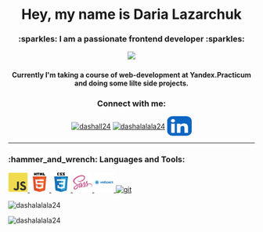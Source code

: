 

<h1 align="center">Hey, my name is Daria Lazarchuk</h1>
<h3 align="center">:sparkles: I am a passionate frontend developer :sparkles:</h3>
<div id="header" align="center">
  <img src="https://media.giphy.com/media/VekcnHOwOI5So/giphy.gif" width="300"/>
</div>

<h4 align="center">Currently I'm taking a course of web-development at Yandex.Practicum 
and doing some lilte side projects.</h4>

<h3 align="center">Connect with me:</h3>
<p align="center">
<a href="https://t.me/dashall24" target="blank"><img align="center" src="https://cdn.icon-icons.com/icons2/2429/PNG/512/telegram_logo_icon_147228.png" alt="dashall24" height="40" width="40" /></a>
<a href="https://instagram.com/dashalalala24" target="blank"><img align="center" src="https://raw.githubusercontent.com/rahuldkjain/github-profile-readme-generator/master/src/images/icons/Social/instagram.svg" alt="dashalalala24" height="40" width="50" /></a>
<a href="https://linkedin.com/in/daria-lazarchuk" target="blank"><img align="center" src="https://raw.githubusercontent.com/tandpfun/skill-icons/47e2fb9bc1353315f589ad5ce992b4f7debf2e48/icons/LinkedIn.svg" alt="daria-lazarchuk" height="40" width="50" /></a>

</p>

---

<h3 align="left"> :hammer_and_wrench: Languages and Tools:</h3>
<p align="left"> 

<a href="https://developer.mozilla.org/en-US/docs/Web/JavaScript" target="_blank" rel="noreferrer"> 
<img src="https://raw.githubusercontent.com/devicons/devicon/master/icons/javascript/javascript-original.svg" alt="javascript" width="40" height="40"/> </a> <a href="https://www.w3.org/html/" target="_blank" rel="noreferrer"> <img src="https://raw.githubusercontent.com/devicons/devicon/master/icons/html5/html5-original-wordmark.svg" alt="html5" width="40" height="40"/> </a> <a href="https://www.w3schools.com/css/" target="_blank" rel="noreferrer"> 
<img src="https://raw.githubusercontent.com/devicons/devicon/master/icons/css3/css3-original-wordmark.svg" alt="css3" width="40" height="40"/> </a> <a href="https://sass-lang.com" target="_blank" rel="noreferrer"> <img src="https://raw.githubusercontent.com/devicons/devicon/master/icons/sass/sass-original.svg" alt="sass" width="40" height="40"/> </a> <a href="https://webpack.js.org" target="_blank" rel="noreferrer"> <img src="https://raw.githubusercontent.com/devicons/devicon/d00d0969292a6569d45b06d3f350f463a0107b0d/icons/webpack/webpack-original-wordmark.svg" alt="webpack" width="40" height="40"/> </a> <a href="https://git-scm.com/" target="_blank" rel="noreferrer"> <img src="https://www.vectorlogo.zone/logos/git-scm/git-scm-icon.svg" alt="git" width="40" height="40"/> </a>
</p>



<p><img align="center" src="https://github-readme-stats.vercel.app/api/top-langs?username=dashalalala24&show_icons=true&locale=en&layout=compact" alt="dashalalala24" ></p>


<div>&nbsp;<img align="left" src="https://github-readme-stats.vercel.app/api?username=dashalalala24&show_icons=true&locale=en" alt="dashalalala24" /></div>





<!--
**dashalalala24/dashalalala24** is a ✨ _special_ ✨ repository because its `README.md` (this file) appears on your GitHub profile.

Here are some ideas to get you started:

- 🔭 I’m currently working on ...
- 🌱 I’m currently learning ...
- 👯 I’m looking to collaborate on ...
- 🤔 I’m looking for help with ...
- 💬 Ask me about ...
- 📫 How to reach me: ...
- 😄 Pronouns: ...
- ⚡ Fun fact: ...
-->
